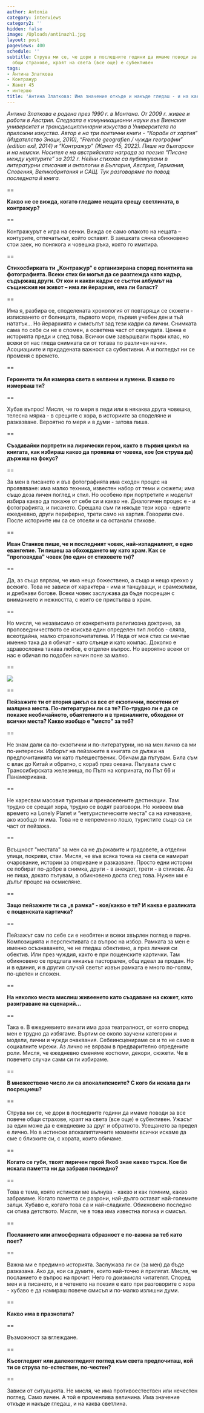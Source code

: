 ```yaml
---
author: Antonia
category: interviews
category2: ''
hidden: false
image: /Uploads/antinazh1.jpg
layout: post
pageviews: 400
schedule: ''
subtitle: Струва ми се, че дори в последните години да имаме поводи за все повече
  общи страхове, краят на света (все още) е субективен
tags:
- Антина Златкова
- Контражур
- Жанет 45
- интервю
title: 'Антина Златкова: Има значение откъде и накъде гледаш - и на каква светлина'
---
```


*Антина Златкова е родена през 1990 г. в Монтана. От 2009 г. живее и работи в Австрия. Следвала е комуникационни науки във Виенския университет и трансдисциплинарни изкуства в Университета по приложни изкуства. Автор е на три поетични книги - “Кораби от хартия” (Издателство Знаци, 2010), “Fremde geografien / чужди географии” (edition exil, 2014) и “Kонтражур” (Жанет 45, 2022). Пише на български и на немски. Носител е на австрийската награда за поезия “Писане между културите” за 2012 г. Нейни стихове са публикувани в литературни списания и антологии в България, Австрия, Германия, Словения, Великобритания и САЩ. Тук разговаряме по повод последната й книга.*

\==

**Какво не се вижда, когато гледаме нещата срещу светлината, в контражур?**

\==

Контражурът е игра на сенки. Вижда се само опакото на нещата – контурите, отпечатъкът, който оставят. В заешката сянка обикновено стои заек, но понякога и човешка ръка, която го имитира.

\==

**Стихосбирката ти „Контражур“ е организирана според понятията на фотографията. Всеки стих би могъл да се разглежда като кадър, съдържащ други. От кои и какви кадри се състои албумът на същинския ни живот – има ли йерархия, има ли баласт?**

\==

Има я, разбира се, споделената хронология от повтарящи се сюжети - изписването от болницата, първото море, първия учебен ден и тъй нататък… Но йерархията и смисълът зад тези кадри са лични. Снимката сама по себе си не е спомен, а осветена част от секундата. Ценна е историята преди и след това. Всички сме завършвали първи клас, но всеки от нас гледа снимката си от тогава по различен начин. Асоциациите и придадената важност са субективни. А и погледът ни се променя с времето. 

\==

**Героинята ти Ая измерва света в келвини и лумени. В какво го измерваш ти?**

\==

Хубав въпрос! Мисля, че го меря в педи или в някаква друга човешка, телесна мярка - в срещите с хора, в историите за споделяне и разказване. Вероятно го меря и в думи - затова пиша.

\==

**Създавайки портрети на лирически герои, както в първия цикъл на книгата, как избираш какво да проявиш от човека, кое (си струва да) държиш на фокус?**

\==

За мен в писането и във фотографията има сходен процес на проявяване: има малко техника, известен набор от теми и сюжети; има също доза личен поглед и стил. Но особено при портретите и моделът избира какво да покаже от себе си и какво не. Диалогичен процес е - и фотографията, и писането. Срещала съм ги някъде тези хора - едните ежедневно, други периферно, трети само на хартия. Говорили сме. После историите им са се отсели и са останали стихове.

\==

**Иван Станков пише, че и последният човек, най-изпадналият, е едно евангелие. Ти пишеш за обхождането му като храм. Как се "проповядва" човек (по един от стиховете ти)?**

\==

Да, аз също вярвам, че има нещо божествено, а също и нещо крехко у всекиго. Това не зависи от характера - има и танцуващи, и срамежливи, и дребнави богове. Всеки човек заслужава да бъде посрещан с вниманието и нежността, с които се пристъпва в храм.

\==

Но мисля, че независимо от конкретната религиозна доктрина, за проповедничеството се изисква един определен тип любов - сляпа, всеотдайна, малко страхопочитателна. И Неда от моя стих си мечтае именно така да я обичат - като слънце и като компас. Доколко е здравословна такава любов, е отделен въпрос. Но вероятно всеки от нас е обичал по подобен начин поне за малко.

\==

![](/Uploads/kontrajur-janet-45.jpg)

\==

**Пейзажите ти от втория цикъл са все от екзотични, посетени от малцина места. По-литературни ли са те? По-трудно ли е да се покаже необичайното, обаятелното и в тривиалните, обходени от всички места? Какво изобщо е "място" за теб?**

\==

Не знам дали са по-екзотични и по-литературни, но на мен лично са ми по-интересни. Изборът на пейзажите в книгата се дължи на предпочитанията ми като пътешественик. Обичам да пътувам. Била съм с влак до Китай и обратно, с кораб през океана. Пътувала съм с Транссибирската железница, по Пътя на коприната, по Път 66 и Панамерикана. 

\==

Не харесвам масовия туризъм и пренаселените дестинации. Там трудно се срещат хора, трудно се водят разговори. Но живеем във времето на Lonely Planet и “нетуристическите места” са на изчезване, ако изобщо ги има. Това не е непременно лошо, туристите също са си част от пейзажа. 

\==

Всъщност "местата" за мен са не държавите и градовете, а отделни улици, покриви, стаи. Мисля, че във всяка точка на света се намират очарование, истории за откриване и разказване. Просто едни истории се побират по-добре в снимка, други - в анекдот, трети - в стихове. Аз не пиша, докато пътувам, а обикновено доста след това. Нужен ми е дълъг процес на осмисляне. 

\==

**Защо пейзажите ти са „в рамка“ - коя/какво е тя? И каква е разликата с пощенската картичка?**

\==

Пейзажът сам по себе си е необятен и всеки хвърлен поглед е парче. Композицията и перспективата са въпрос на избор. Рамката за мен е именно осъзнаването, че не гледаш обективно, а през личния си обектив. Или през чуждия, както е при пощенските картички. Там обикновено се предлага някакъв пасторален, общ идеал за продан. Но и в единия, и в другия случай светът извън рамката е много по-голям, по-цветен и сложен.

\==

**На няколко места мислиш живеенето като създаване на сюжет, като разиграване на сценарий...**

\==

Така е. В ежедневието винаги има доза театралност, от която според мен е трудно да избягаме. Въртим се около заучени категории и модели, лични и чужди очаквания. Себеинсценираме се и то не само в социалните мрежи. Аз лично не вярвам в предварително отредените роли. Мисля, че ежедневно сменяме костюми, декори, сюжети. Че в повечето случаи сами си ги избираме. 

\==

**В множествено число ли са апокалипсисите? С кого би искала да ги посрещнеш?**

\==

Струва ми се, че дори в последните години да имаме поводи за все повече общи страхове, краят на света (все още) е субективен. Ужасът за един може да е ежедневие за друг и обратното. Усещането за предел е лично. Но в истински апокалиптичните моменти всички искаме да сме с близките си, с хората, които обичаме. 

\==

**Когато се губи, твоят лиричен герой Якоб знае какво търси. Кое би искала паметта ни да забравя последно?**

\==

Това е тема, която истински ме вълнува - какво и как помним, какво забравяме. Когато паметта се разрони, най-дълго остават най-големите залци. Хубаво е, когато това са и най-сладките. Обикновено последно си отива детството. Мисля, че в това има известна логика и смисъл.

\==

**Посланието или атмосферната образност е по-важна за теб като поет?**

\==

Важна ми е предимно историята. Заслужава ли си (за мен) да бъде разказана. Ако да, кои са думите, които най-точно ѝ прилягат. Мисля, че посланието е въпрос на прочит. Него го доизмисля читателят. Според мен и в писането, и в четенето на поезия е като при разговорите с хора - хубаво е да намираш повече смисъл и по-малко излишни думи. 

\==

**Какво има в празнотата?**

\==

Възможност за вглеждане. 

\==

**Късогледият или далекогледият поглед към света предпочиташ, кой ти се струва по-естествен, по-честен?**

\==

Зависи от ситуацията. Не мисля, че има противоестествен или нечестен поглед. Само личен. А той е променлива величина. Има значение откъде и накъде гледаш, и на каква светлина.